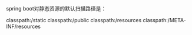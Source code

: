 spring boot对静态资源的默认扫描路径是：

classpath:/static
classpath:/public
classpath:/resources
classpath:/META-INF/resources